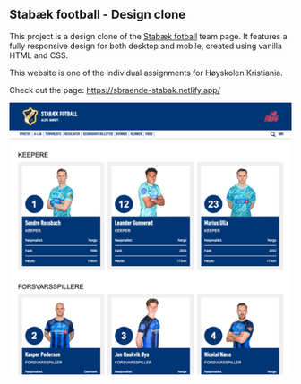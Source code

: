 ## Stabæk football - Design clone

This project is a design clone of the [Stabæk fotball](https://www.stabak.no/lag) team page. It features a fully responsive design for both desktop and mobile, created using vanilla HTML and CSS.

This website is one of the individual assignments for Høyskolen Kristiania.

Check out the page: https://sbraende-stabak.netlify.app/

![screenshot webpage](src/assets/images/screenshots/screenshot.png)
